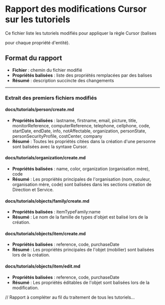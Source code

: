 # Rapport des modifications Cursor sur les tutoriels

Ce fichier liste les tutoriels modifiés pour appliquer la règle Cursor (balises <P code="entité:propriété" /> pour chaque propriété d'entité).

## Format du rapport
- **Fichier** : chemin du fichier modifié
- **Propriétés balisées** : liste des propriétés remplacées par des balises
- **Résumé** : description succincte des changements

---

### Extrait des premiers fichiers modifiés

#### docs/tutorials/person/create.md
- **Propriétés balisées** : lastname, firstname, email, picture, title, monitorReference, computerReference, telephone, cellphone, code, startDate, endDate, info, notAffectable, organization, personState, personSecurityProfile, costCenter, company
- **Résumé** : Toutes les propriétés citées dans la création d'une personne sont balisées avec la syntaxe Cursor.

#### docs/tutorials/organization/create.md
- **Propriétés balisées** : name, color, organization (organisation mère), code
- **Résumé** : Les propriétés principales de l'organisation (nom, couleur, organisation mère, code) sont balisées dans les sections création de Direction et Service.

#### docs/tutorials/objects/family/create.md
- **Propriétés balisées** : itemTypeFamily:name
- **Résumé** : Le nom de la famille de types d'objet est balisé lors de la création.

#### docs/tutorials/objects/item/create.md
- **Propriétés balisées** : reference, code, purchaseDate
- **Résumé** : Les propriétés principales de l'objet (mobilier) sont balisées lors de la création.

#### docs/tutorials/objects/item/edit.md
- **Propriétés balisées** : reference, code, purchaseDate
- **Résumé** : Les propriétés éditables de l'objet sont balisées lors de la modification.

// Rapport à compléter au fil du traitement de tous les tutoriels... 
